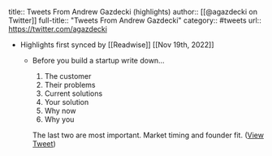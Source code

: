 title:: Tweets From Andrew Gazdecki (highlights)
author:: [[@agazdecki on Twitter]]
full-title:: "Tweets From Andrew Gazdecki"
category:: #tweets
url:: https://twitter.com/agazdecki

- Highlights first synced by [[Readwise]] [[Nov 19th, 2022]]
	- Before you build a startup write down…
	  
	  1. The customer
	  2. Their problems
	  3. Current solutions
	  4. Your solution
	  5. Why now
	  6. Why you
	  
	  The last two are most important. Market timing and founder fit. ([View Tweet](https://twitter.com/agazdecki/status/1591439614438699009))